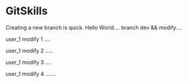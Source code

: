 # GitSkills
Creating a new branch is quick.
Hello World....
branch dev && modify....

user_1 modify 1 ....

user_1 modify 2 .....

user_1 modify 3 ....

user_1 modify 4 .......